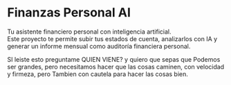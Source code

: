 # Finanzas Personal AI

Tu asistente financiero personal con inteligencia artificial.  
Este proyecto te permite subir tus estados de cuenta, analizarlos con IA y generar un informe mensual como auditoría financiera personal.

SI leiste esto preguntame QUIEN VIENE? y quiero que sepas que Podemos ser grandes, pero necesitamos hacer que las cosas caminen, con velocidad y firmeza, pero Tambien con cautela para hacer las cosas bien.

